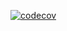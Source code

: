 [![codecov](https://codecov.io/gh/IvanBugaenko/TestRepositopy/branch/main/graph/badge.svg?token=O9AJ46YH0Q)](https://codecov.io/gh/IvanBugaenko/TestRepositopy)
